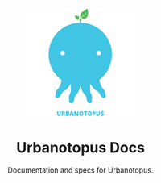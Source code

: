 <p align='center'>
  <img alt='' src='source/sphinx_static/images/octopus.png'>
</p>

<h1 align='center'>Urbanotopus Docs</h1>
<p align='center'>Documentation and specs for Urbanotopus.</p>

